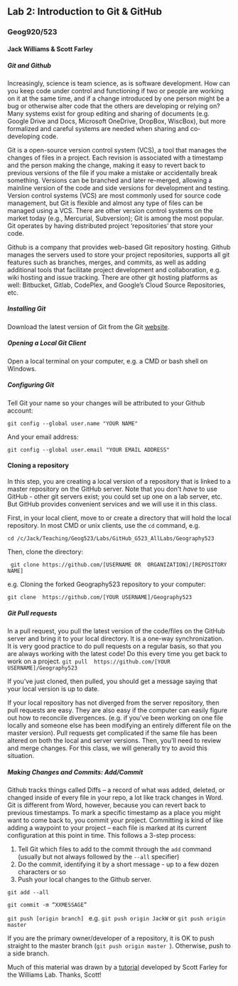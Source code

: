 ## Lab 2: Introduction to Git & GitHub
### Geog920/523
#### Jack Williams & Scott Farley

##### Git and Github
Increasingly, science is team science, as is software development.  How can you keep code under control and functioning if two or people are working on it at the same time, and if a change introduced by one person might be a bug or otherwise alter code that the others are developing or relying on?  Many systems exist for group editing and sharing of documents (e.g. Google Drive and Docs, Microsoft OneDrive, DropBox, WiscBox), but more formalized and careful systems are needed when sharing and co-developing code.

Git is a open-source version control system (VCS), a tool that manages the changes of files in a project. Each revision is associated with a timestamp and the person making the change, making it easy to revert back to previous versions of the file if you make a mistake or accidentally break something. Versions can be branched and later re-merged, allowing a mainline version of the code and side versions for development and testing.  Version control systems (VCS) are most commonly used for source code management, but Git is flexible and almost any type of files can be managed using a VCS. There are other version control systems on the market today (e.g., Mercurial, Subversion); Git is among the most popular. Git operates by having distributed project ‘repositories’ that store your code.

Github is a company that provides web-based Git repository hosting. Github manages the servers used to store your project repositories, supports all git features such as branches, merges, and commits, as well as adding additional tools that facilitate project development and collaboration, e.g. wiki hosting and issue tracking. There are other git hosting platforms as well: Bitbucket, Gitlab, CodePlex, and Google’s Cloud Source Repositories, etc.

##### Installing Git
Download the latest version of Git from the Git [website](https://git-scm.com/downloads).

##### Opening a Local Git Client
Open a local terminal on your computer, e.g. a CMD or bash shell on Windows.

##### Configuring Git
Tell Git your name so your changes will be attributed to your Github account:

```git config --global user.name "YOUR NAME" ```

And your email address:

```git config --global user.email "YOUR EMAIL ADDRESS" ```

#### Cloning a repository
In this step, you are creating a local version of a repository that is linked to a master repository on the GitHub server.  Note that you don't *have* to use GitHub - other git servers exist; you could set up one on a lab server, etc.  But GitHub provides convenient services and we will use it in this class.

First, in your local client, move to or create a directory that will hold the local repository.  In most CMD or unix clients, use the ```cd``` command, e.g.

```cd /c/Jack/Teaching/Geog523/Labs/GitHub_G523_AllLabs/Geography523 ```

Then, clone the directory:

``` git clone https://github.com/[USERNAME OR  ORGANIZATION]/[REPOSITORY NAME]```

e.g. Cloning the forked Geography523 repository to your computer:

``` git clone  https://github.com/[YOUR USERNAME]/Geography523 ```

##### Git Pull requests
In a pull request, you pull the latest version of the code/files on the GitHub server and bring it to your local directory.  It is a one-way synchronization.  
It is very good practice to do pull requests on a regular basis, so that you are always working with the latest code! Do this every time you get back to work on a project.
``` git pull  https://github.com/[YOUR USERNAME]/Geography523 ```

If you've just cloned, then pulled, you should get a message saying that your local version is up to date.  

If your local repository has not diverged from the server repository, then pull requests are easy.  They are also easy if the computer can easily figure out how to reconcile divergences.  (e.g. if you've been working on one file locally and someone else has been modifying an entirely different file on the master version).  Pull requests get complicated if the same file has been altered on both the local and server versions.  Then, you'll need to review and merge changes.  For this class, we will generally try to avoid this situation.

##### Making Changes and Commits: Add/Commit
Github tracks things called Diffs – a record of what was added, deleted, or changed inside of every file in your repo, a lot like track changes in Word. Git is different from Word, however, because you can revert back to previous timestamps. To mark a specific timestamp as a place you might want to come back to, you commit your project. Committing is kind of like adding a waypoint to your project – each file is marked at its current configuration at this point in time. This follows a 3-step process:
1. Tell Git which files to add to the commit through the ```add``` command (usually but not always followed by the ```--all``` specifier)
2. Do the commit, identifying it by a short message - up to a few dozen characters or so
3. Push your local changes to the Github server.

```git add --all ```

```git commit -m “XXMESSAGE” ```

```git push [origin branch] ```
e.g. ``` git push origin JackW ```
or ``` git push origin master ```

If you are the primary owner/developer of a repository, it is OK to push straight to the master branch (```git push origin master ```).  Otherwise, push to a side branch.



Much of this material was drawn by a [tutorial](http://scottsfarley.com/tutorial/2016/09/10/Williams-Lab-Github-Lesson.html) developed by Scott Farley for the Williams Lab.  Thanks, Scott!
